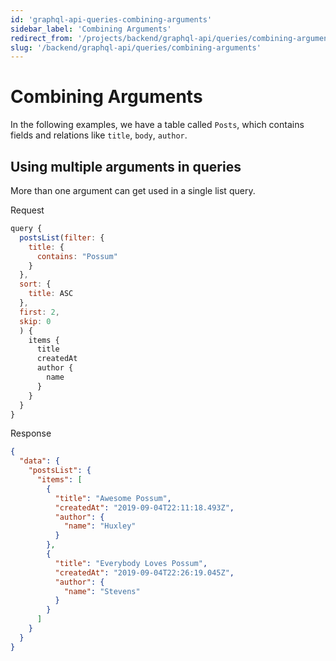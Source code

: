 ```yaml
---
id: 'graphql-api-queries-combining-arguments'
sidebar_label: 'Combining Arguments'
redirect_from: '/projects/backend/graphql-api/queries/combining-arguments'
slug: '/backend/graphql-api/queries/combining-arguments'
---
```


# Combining Arguments

In the following examples, we have a table called `Posts`, which contains fields and relations like `title`, `body`, `author`.

## Using multiple arguments in queries

More than one argument can get used in a single list query.

<div class="code-sample">
<div>
<label>Request</label>

```javascript
query {
  postsList(filter: {
    title: {
      contains: "Possum"
    }
  },
  sort: {
    title: ASC
  },
  first: 2,
  skip: 0
  ) {
    items {
      title
      createdAt
      author {
        name
      }
    }
  }
}
```

</div>
<div>
<label>Response</label>

```json
{
  "data": {
    "postsList": {
      "items": [
        {
          "title": "Awesome Possum",
          "createdAt": "2019-09-04T22:11:18.493Z",
          "author": {
            "name": "Huxley"
          }
        },
        {
          "title": "Everybody Loves Possum",
          "createdAt": "2019-09-04T22:26:19.045Z",
          "author": {
            "name": "Stevens"
          }
        }
      ]
    }
  }
}
```

</div>
</div>
